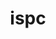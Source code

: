 ---
title: "ispc"
layout: cache
categories: [package, develop-2024-02-25]
meta: {"versions": ["1.21.1"], "compilers": ["gcc@=11.1.0"], "oss": ["ubuntu20.04"], "platforms": ["linux"], "targets": ["x86_64_v3"], "stacks": ["data-vis-sdk", "root"], "num_specs": 1, "num_specs_by_stack": {"root": 1, "data-vis-sdk": 1}}
spec_details: [{"hash": "kbo75wpvf6fyoo33vrynmb6wsotwt2ec", "compiler": "gcc@=11.1.0", "versions": ["1.21.1"], "os": "ubuntu20.04", "platform": "linux", "target": "x86_64_v3", "variants": ["build_system=cmake", "build_type=Release", "generator=make", "~ipo"], "stacks": ["root", "data-vis-sdk"], "size": "-", "tarball": "https://binaries.spack.io/releases/develop-2024-02-25/build_cache/linux-ubuntu20.04-x86_64_v3/gcc-11.1.0/ispc-1.21.1/linux-ubuntu20.04-x86_64_v3-gcc-11.1.0-ispc-1.21.1-kbo75wpvf6fyoo33vrynmb6wsotwt2ec.spack"}]
---